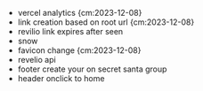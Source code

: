 - vercel analytics {cm:2023-12-08}
- link creation based on root url {cm:2023-12-08}
- revilio link expires after seen
- snow
- favicon change {cm:2023-12-08}
- revelio api
- footer create your on secret santa group
- header onclick to home
